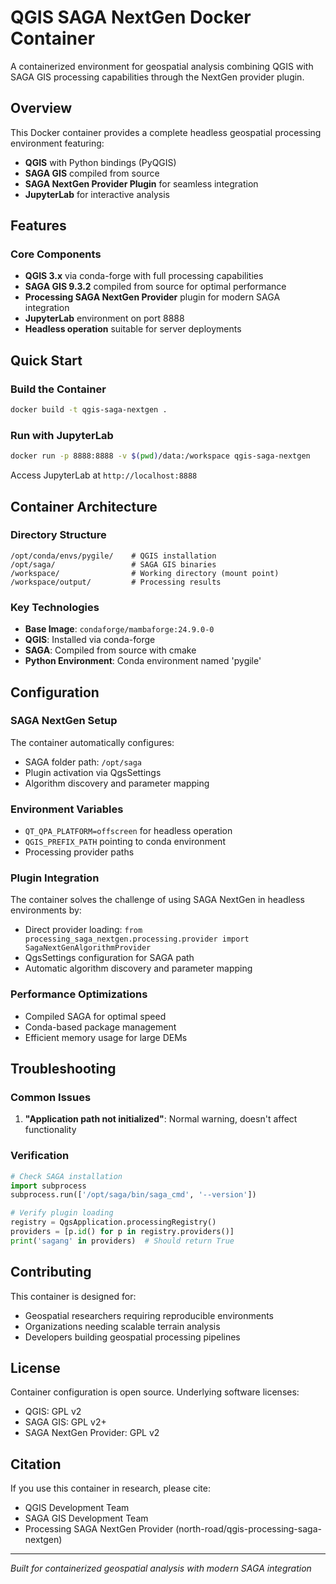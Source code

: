 # QGIS SAGA NextGen Docker Container

A containerized environment for geospatial analysis combining QGIS with SAGA GIS processing capabilities through the NextGen provider plugin.

## Overview

This Docker container provides a complete headless geospatial processing environment featuring:
- **QGIS** with Python bindings (PyQGIS)
- **SAGA GIS** compiled from source
- **SAGA NextGen Provider Plugin** for seamless integration
- **JupyterLab** for interactive analysis

## Features

### Core Components
- **QGIS 3.x** via conda-forge with full processing capabilities
- **SAGA GIS 9.3.2** compiled from source for optimal performance
- **Processing SAGA NextGen Provider** plugin for modern SAGA integration
- **JupyterLab** environment on port 8888
- **Headless operation** suitable for server deployments


## Quick Start

### Build the Container
```bash
docker build -t qgis-saga-nextgen .
```

### Run with JupyterLab
```bash
docker run -p 8888:8888 -v $(pwd)/data:/workspace qgis-saga-nextgen
```

Access JupyterLab at `http://localhost:8888`


## Container Architecture

### Directory Structure
```
/opt/conda/envs/pygile/    # QGIS installation
/opt/saga/                 # SAGA GIS binaries
/workspace/                # Working directory (mount point)
/workspace/output/         # Processing results
```

### Key Technologies
- **Base Image**: `condaforge/mambaforge:24.9.0-0`
- **QGIS**: Installed via conda-forge
- **SAGA**: Compiled from source with cmake
- **Python Environment**: Conda environment named 'pygile'


## Configuration

### SAGA NextGen Setup
The container automatically configures:
- SAGA folder path: `/opt/saga`
- Plugin activation via QgsSettings
- Algorithm discovery and parameter mapping

### Environment Variables
- `QT_QPA_PLATFORM=offscreen` for headless operation
- `QGIS_PREFIX_PATH` pointing to conda environment
- Processing provider paths

### Plugin Integration
The container solves the challenge of using SAGA NextGen in headless environments by:
- Direct provider loading: `from processing_saga_nextgen.processing.provider import SagaNextGenAlgorithmProvider`
- QgsSettings configuration for SAGA path
- Automatic algorithm discovery and parameter mapping

### Performance Optimizations
- Compiled SAGA for optimal speed
- Conda-based package management
- Efficient memory usage for large DEMs

## Troubleshooting

### Common Issues
1. **"Application path not initialized"**: Normal warning, doesn't affect functionality

### Verification
```python
# Check SAGA installation
import subprocess
subprocess.run(['/opt/saga/bin/saga_cmd', '--version'])

# Verify plugin loading
registry = QgsApplication.processingRegistry()
providers = [p.id() for p in registry.providers()]
print('sagang' in providers)  # Should return True
```

## Contributing

This container is designed for:
- Geospatial researchers requiring reproducible environments
- Organizations needing scalable terrain analysis
- Developers building geospatial processing pipelines

## License

Container configuration is open source. Underlying software licenses:
- QGIS: GPL v2
- SAGA GIS: GPL v2+
- SAGA NextGen Provider: GPL v2

## Citation

If you use this container in research, please cite:
- QGIS Development Team
- SAGA GIS Development Team
- Processing SAGA NextGen Provider (north-road/qgis-processing-saga-nextgen)

---

*Built for containerized geospatial analysis with modern SAGA integration*

